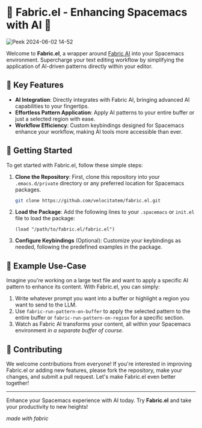 # 🚀 Fabric.el - Enhancing Spacemacs with AI 🚀

![Peek 2024-06-02 14-52](https://github.com/velocitatem/fabric.el/assets/60182044/832660d0-a575-4164-a17e-866d7bd051ee)


Welcome to **Fabric.el**, a wrapper around [Fabric AI](https://github.com/danielmiessler/fabric) into your Spacemacs environment. Supercharge your text editing workflow by simplifying the application of AI-driven patterns directly within your editor.

## 🌟 Key Features

- **AI Integration**: Directly integrates with Fabric AI, bringing advanced AI capabilities to your fingertips.
- **Effortless Pattern Application**: Apply AI patterns to your entire buffer or just a selected region with ease.
- **Workflow Efficiency**: Custom keybindings designed for Spacemacs enhance your workflow, making AI tools more accessible than ever.

## 🚀 Getting Started

To get started with Fabric.el, follow these simple steps:

1. **Clone the Repository**: First, clone this repository into your `.emacs.d/private` directory or any preferred location for Spacemacs packages.
   ```sh
   git clone https://github.com/velocitatem/fabric.el.git
   ```
2. **Load the Package**: Add the following lines to your `.spacemacs` or `init.el` file to load the package:
   ```elisp
   (load "/path/to/fabric.el/fabric.el")
   ```
3. **Configure Keybindings** (Optional): Customize your keybindings as needed, following the predefined examples in the package.

## 📖 Example Use-Case

Imagine you're working on a large text file and want to apply a specific AI pattern to enhance its content. With Fabric.el, you can simply:

1. Write whatever prompt you want into a buffer or highlight a region you want to send to the LLM.
2. Use `fabric-run-pattern-on-buffer` to apply the selected pattern to the entire buffer or `fabric-run-pattern-on-region` for a specific section.
3. Watch as Fabric AI transforms your content, all within your Spacemacs environment _in a separate buffer of course_.

## 🤝 Contributing

We welcome contributions from everyone! If you're interested in improving Fabric.el or adding new features, please fork the repository, make your changes, and submit a pull request. Let's make Fabric.el even better together!

---

Enhance your Spacemacs experience with AI today. Try **Fabric.el** and take your productivity to new heights!

_made with fabric_
